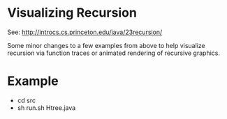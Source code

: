Visualizing Recursion
=====================

See: http://introcs.cs.princeton.edu/java/23recursion/

Some minor changes to a few examples from above to help visualize recursion via function traces or animated rendering of recursive graphics.

Example
======================
* cd src
* sh run.sh Htree.java
